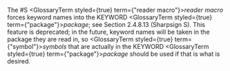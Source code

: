  



The #S <GlossaryTerm styled={true} term={"reader macro"}><i>reader macro</i></GlossaryTerm> forces keyword names into the KEYWORD <GlossaryTerm styled={true} term={"package"}><i>package</i></GlossaryTerm>; see Section 2.4.8.13 (Sharpsign S). This feature is deprecated; in the future, keyword names will be taken in the package they are read in, so <GlossaryTerm styled={true} term={"symbol"}><i>symbols</i></GlossaryTerm> that are actually in the KEYWORD <GlossaryTerm styled={true} term={"package"}><i>package</i></GlossaryTerm> should be used if that is what is desired. 












